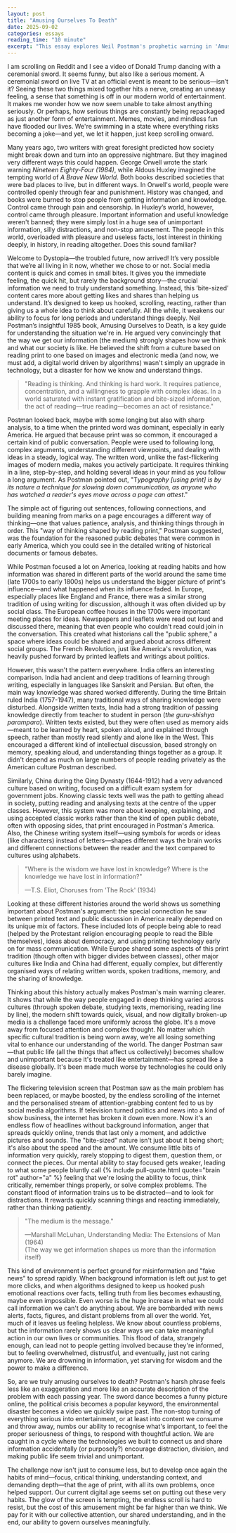 ```yaml
---
layout: post
title: "Amusing Ourselves To Death"
date: 2025-09-02
categories: essays
reading_time: "10 minute"
excerpt: "This essay explores Neil Postman's prophetic warning in 'Amusing Ourselves to Death,' examining how our culture's shift from print to screen has transformed public discourse into a form of entertainment. It delves into the consequences of a society that prioritizes amusement over rational thought, and questions our ability to engage with serious ideas in an age of endless distraction."
---
```



I am scrolling on Reddit and I see a video of Donald Trump dancing with
a ceremonial sword. It seems funny, but also like a serious moment. A
ceremonial sword on live TV at an official event is meant to be
serious—isn’t it? Seeing these two things mixed together hits a nerve,
creating an uneasy feeling, a sense that something is off in our modern
world of entertainment. It makes me wonder how we now seem unable to
take almost anything seriously. Or perhaps, how serious things are
constantly being repackaged as just another form of entertainment.
Memes, movies, and mindless fun have flooded our lives. We're swimming
in a state where everything risks becoming a joke—and yet, we let it
happen, just keep scrolling onward.

Many years ago, two writers with great foresight predicted how society
might break down and turn into an oppressive nightmare. But they
imagined very different ways this could happen. George Orwell wrote the
stark warning *Nineteen Eighty-Four (1984)*, while Aldous Huxley
imagined the tempting world of *A Brave New World*. Both books described
societies that were bad places to live, but in different ways. In
Orwell's world, people were controlled openly through fear and
punishment. History was changed, and books were burned to stop people
from getting information and knowledge. Control came through pain and
censorship. In Huxley’s world, however, control came through pleasure.
Important information and useful knowledge weren't banned; they were
simply lost in a huge sea of unimportant information, silly
distractions, and non-stop amusement. The people in this world,
overloaded with pleasure and useless facts, lost interest in thinking
deeply, in history, in reading altogether. Does this sound familiar?

Welcome to Dystopia—the troubled future, now arrived! It’s very possible
that we’re all living in it now, whether we chose to or not. Social
media content is quick and comes in small bites. It gives you the
immediate feeling, the quick hit, but rarely the background story—the
crucial information we need to truly understand something. Instead, this
‘bite-sized’ content cares more about getting likes and shares than
helping us understand. It’s designed to keep us hooked, scrolling,
reacting, rather than giving us a whole idea to think about carefully.
All the while, it weakens our ability to focus for long periods and
understand things deeply. Neil Postman’s insightful 1985 book, Amusing
Ourselves to Death, is a key guide for understanding the situation we're
in. He argued very convincingly that the way we get our information (the
medium) strongly shapes how we think and what our society is like. He
believed the shift from a culture based on reading print to one based on
images and electronic media (and now, we must add, a digital world
driven by algorithms) wasn't simply an upgrade in technology, but a
disaster for how we know and understand things.

> "Reading is thinking. And thinking is hard work. It requires patience,
> concentration, and a willingness to grapple with complex ideas. In a
> world saturated with instant gratification and bite-sized information,
> the act of reading—true reading—becomes an act of resistance."

Postman looked back, maybe with some longing but also with sharp
analysis, to a time when the printed word was dominant, especially in
early America. He argued that because print was so common, it encouraged
a certain kind of public conversation. People were used to following
long, complex arguments, understanding different viewpoints, and dealing
with ideas in a steady, logical way. The written word, unlike the
fast-flickering images of modern media, makes you actively participate.
It requires thinking in a line, step-by-step, and holding several ideas
in your mind as you follow a long argument. As Postman pointed out,
"T*ypography \[using print\] is by its nature a technique for slowing
down communication, as anyone who has watched a reader's eyes move
across a page can attest*."

The simple act of figuring out sentences, following connections, and
building meaning from marks on a page encourages a different way of
thinking—one that values patience, analysis, and thinking things through
in order. This "way of thinking shaped by reading print," Postman
suggested, was the foundation for the reasoned public debates that were
common in early America, which you could see in the detailed writing of
historical documents or famous debates.

While Postman focused a lot on America, looking at reading habits and
how information was shared in different parts of the world around the
same time (late 1700s to early 1800s) helps us understand the bigger
picture of print's influence—and what happened when its influence faded.
In Europe, especially places like England and France, there was a
similar strong tradition of using writing for discussion, although it
was often divided up by social class. The European coffee houses in the
1700s were important meeting places for ideas. Newspapers and leaflets
were read out loud and discussed there, meaning that even people who
couldn't read could join in the conversation. This created what
historians call the "public sphere," a space where ideas could be shared
and argued about across different social groups. The French Revolution,
just like America's revolution, was heavily pushed forward by printed
leaflets and writings about politics.

However, this wasn't the pattern everywhere. India offers an interesting
comparison. India had ancient and deep traditions of learning through
writing, especially in languages like Sanskrit and Persian. But often,
the main way knowledge was shared worked differently. During the time
Britain ruled India (1757-1947), many traditional ways of sharing
knowledge were disturbed. Alongside written texts, India had a strong
tradition of passing knowledge directly from teacher to student in
person (*the guru-shishya parampara*). Written texts existed, but they
were often used as memory aids—meant to be learned by heart, spoken
aloud, and explained through speech, rather than mostly read silently
and alone like in the West. This encouraged a different kind of
intellectual discussion, based strongly on memory, speaking aloud, and
understanding things together as a group. It didn't depend as much on
large numbers of people reading privately as the American culture
Postman described.

Similarly, China during the Qing Dynasty (1644-1912) had a very advanced
culture based on writing, focused on a difficult exam system for
government jobs. Knowing classic texts well was the path to getting
ahead in society, putting reading and analysing texts at the centre of
the upper classes. However, this system was more about keeping,
explaining, and using accepted classic works rather than the kind of
open public debate, often with opposing sides, that print encouraged in
Postman's America. Also, the Chinese writing system itself—using symbols
for words or ideas (like characters) instead of letters—shapes different
ways the brain works and different connections between the reader and
the text compared to cultures using alphabets.

> "Where is the wisdom we have lost in knowledge? Where is the knowledge
> we have lost in information?"
>
> —T.S. Eliot, Choruses from 'The Rock' (1934)

Looking at these different histories around the world shows us something
important about Postman's argument: the special connection he saw
between printed text and public discussion in America really depended on
its unique mix of factors. These included lots of people being able to
read (helped by the Protestant religion encouraging people to read the
Bible themselves), ideas about democracy, and using printing technology
early on for mass communication. While Europe shared some aspects of
this print tradition (though often with bigger divides between classes),
other major cultures like India and China had different, equally
complex, but differently organised ways of relating written words,
spoken traditions, memory, and the sharing of knowledge.

Thinking about this history actually makes Postman's main warning
clearer. It shows that while the way people engaged in deep thinking
varied across cultures (through spoken debate, studying texts,
memorising, reading line by line), the modern shift towards quick,
visual, and now digitally broken-up media is a challenge faced more
uniformly across the globe. It's a move away from focused attention and
complex thought. No matter which specific cultural tradition is being
worn away, we’re all losing something vital to enhance our understanding
of the world. The danger Postman saw—that public life (all the things
that affect us collectively) becomes shallow and unimportant because
it's treated like entertainment—has spread like a disease globally. It's
been made much worse by technologies he could only barely imagine.

The flickering television screen that Postman saw as the main problem
has been replaced, or maybe boosted, by the endless scrolling of the
internet and the personalised stream of attention-grabbing content fed
to us by social media algorithms. If television turned politics and news
into a kind of show business, the internet has broken it down even more.
Now it's an endless flow of headlines without background information,
anger that spreads quickly online, trends that last only a moment, and
addictive pictures and sounds. The "bite-sized" nature isn't just about
it being short; it's also about the speed and the amount. We consume
little bits of information very quickly, rarely stopping to digest them,
question them, or connect the pieces. Our mental ability to stay focused
gets weaker, leading to what some people bluntly call {% include pull-quote.html quote="brain rot" author="a" %}
feeling that we're losing the ability to focus, think critically,
remember things properly, or solve complex problems. The constant flood
of information trains us to be distracted—and to look for distractions.
It rewards quickly scanning things and reacting immediately, rather than
thinking patiently.

> "The medium is the message."
>
> —Marshall McLuhan, Understanding Media: The Extensions of Man (1964)  
> (The way we get information shapes us more than the information
> itself)

This kind of environment is perfect ground for misinformation and "fake
news" to spread rapidly. When background information is left out just to
get more clicks, and when algorithms designed to keep us hooked push
emotional reactions over facts, telling truth from lies becomes
exhausting, maybe even impossible. Even worse is the huge increase in
what we could call information we can't do anything about. We are
bombarded with news alerts, facts, figures, and distant problems from
all over the world. Yet, much of it leaves us feeling helpless. We know
about countless problems, but the information rarely shows us clear ways
we can take meaningful action in our own lives or communities. This
flood of data, strangely enough, can lead not to people getting involved
because they're informed, but to feeling overwhelmed, distrustful, and
eventually, just not caring anymore. We are drowning in information, yet
starving for wisdom and the power to make a difference.

So, are we truly amusing ourselves to death? Postman's harsh phrase
feels less like an exaggeration and more like an accurate description of
the problem with each passing year. The sword dance becomes a funny
picture online, the political crisis becomes a popular keyword, the
environmental disaster becomes a video we quickly swipe past. The
non-stop turning of everything serious into entertainment, or at least
into content we consume and throw away, numbs our ability to recognise
what's important, to feel the proper seriousness of things, to respond
with thoughtful action. We are caught in a cycle where the technologies
we built to connect us and share information accidentally (or
purposely?) encourage distraction, division, and making public life seem
trivial and unimportant.

The challenge now isn't just to consume less, but to develop once again
the habits of mind—focus, critical thinking, understanding context, and
demanding depth—that the age of print, with all its own problems, once
helped support. Our current digital age seems set on putting out these
very habits. The glow of the screen is tempting, the endless scroll is
hard to resist, but the cost of this amusement might be far higher than
we think. We pay for it with our collective attention, our shared
understanding, and in the end, our ability to govern ourselves
meaningfully.
